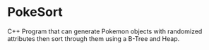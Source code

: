 # PokeSort
C++ Program that can generate Pokemon objects with randomized attributes then sort through them using a B-Tree and Heap.

